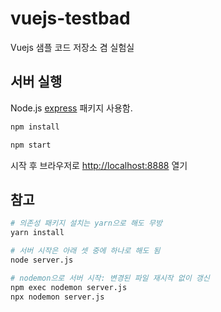 # vuejs-testbad

Vuejs 샘플 코드 저장소 겸 실험실

## 서버 실행

Node.js [express](https://expressjs.com) 패키지 사용함.

```bash
npm install

npm start
```

시작 후 브라우저로 [http://localhost:8888](http://localhost:8888) 열기

## 참고

```bash
# 의존성 패키지 설치는 yarn으로 해도 무방
yarn install

# 서버 시작은 아래 셋 중에 하나로 해도 됨
node server.js

# nodemon으로 서버 시작: 변경된 파일 재시작 없이 갱신
npm exec nodemon server.js
npx nodemon server.js
```


